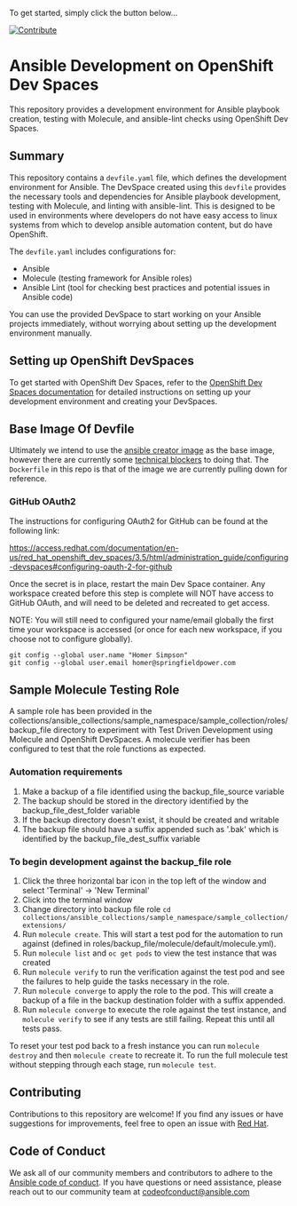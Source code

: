 To get started, simply click the button below... 

[![Contribute](https://www.eclipse.org/che/contribute.svg)](https://workspaces.openshift.com/f?url=https://github.com/redhat-developer-demos/ansible-devspaces-demo)

 
# Ansible Development on OpenShift Dev Spaces

This repository provides a development environment for Ansible playbook creation, testing with Molecule, and ansible-lint checks using OpenShift Dev Spaces.

## Summary

This repository contains a `devfile.yaml` file, which defines the development environment for Ansible. The DevSpace created using this `devfile` provides the necessary tools and dependencies for Ansible playbook development, testing with Molecule, and linting with ansible-lint. This is designed to be used in environments where developers do not have easy access to linux systems from which to develop ansible automation content, but do have OpenShift.

The `devfile.yaml` includes configurations for:

- Ansible
- Molecule (testing framework for Ansible roles)
- Ansible Lint (tool for checking best practices and potential issues in Ansible code)

You can use the provided DevSpace to start working on your Ansible projects immediately, without worrying about setting up the development environment manually.

## Setting up OpenShift DevSpaces

To get started with OpenShift Dev Spaces, refer to the [OpenShift Dev Spaces documentation](https://access.redhat.com/documentation/en-us/red_hat_openshift_dev_spaces/3.5/html/administration_guide/index) for detailed instructions on setting up your development environment and creating your DevSpaces.

## Base Image Of Devfile

Ultimately we intend to use the [ansible creator image](https://github.com/ansible/creator-ee) as the base image, however there are currently some [technical blockers](https://github.com/eclipse/che/issues/21778) to doing that. The `Dockerfile` in this repo is that of the image we are currently pulling down for reference.

### GitHub OAuth2

The instructions for configuring OAuth2 for GitHub can be found at the following link:

https://access.redhat.com/documentation/en-us/red_hat_openshift_dev_spaces/3.5/html/administration_guide/configuring-devspaces#configuring-oauth-2-for-github

Once the secret is in place, restart the main Dev Space container. Any workspace created before this step is complete will NOT have access to GitHub OAuth, and will need to be deleted and recreated to get access.

NOTE: You will still need to configured your name/email globally the first time your workspace is accessed (or once for each new workspace, if you choose not to configure globally).

```
git config --global user.name "Homer Simpson"
git config --global user.email homer@springfieldpower.com
```

## Sample Molecule Testing Role

A sample role has been provided in the collections/ansible_collections/sample_namespace/sample_collection/roles/backup_file directory to experiment with Test Driven Development using Molecule and OpenShift DevSpaces. A molecule verifier has been configured to test that the role functions as expected.

### Automation requirements
1. Make a backup of a file identified using the backup_file_source variable
2. The backup should be stored in the directory identified by the backup_file_dest_folder variable
3. If the backup directory doesn't exist, it should be created and writable
4. The backup file should have a suffix appended such as '.bak' which is identified by the backup_file_dest_suffix variable

### To begin development against the backup_file role
1. Click the three horizontal bar icon in the top left of the window and select 'Terminal' -> 'New Terminal'
2. Click into the terminal window
3. Change directory into backup file role `cd collections/ansible_collections/sample_namespace/sample_collection/extensions/`
4. Run `molecule create`. This will start a test pod for the automation to run against (defined in roles/backup_file/molecule/default/molecule.yml).
5. Run `molecule list` and `oc get pods` to view the test instance that was created
6. Run `molecule verify` to run the verification against the test pod and see the failures to help guide the tasks necessary in the role.
7. Run `molecule converge` to apply the role to the pod. This will create a backup of a file in the backup destination folder with a suffix appended.
8. Run `molecule converge` to execute the role against the test instance, and `molecule verify` to see if any tests are still failing. Repeat this until all tests pass.

To reset your test pod back to a fresh instance you can run `molecule destroy` and then `molecule create` to recreate it. To run the full molecule test without stepping through each stage, run `molecule test`.

## Contributing

Contributions to this repository are welcome! If you find any issues or have suggestions for improvements, feel free to open an issue with [Red Hat](https://issues.redhat.com/projects/CRW/issues).

## Code of Conduct
We ask all of our community members and contributors to adhere to the [Ansible code of conduct](http://docs.ansible.com/ansible/latest/community/code_of_conduct.html). If you have questions or need assistance, please reach out to our community team at [codeofconduct@ansible.com](mailto:codeofconduct@ansible.com)   
